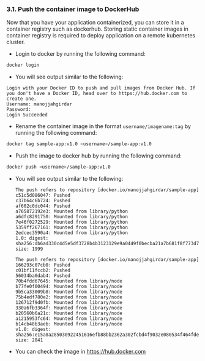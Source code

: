 ### 3.1. Push the container image to DockerHub

Now that you have your application containerized, you can store it in a container registry such as dockerhub. Storing static container images in container registry is required to deploy application on a remote kubernetes cluster.

* Login to docker by running the following command:

```bash
docker login
```

* You will see output similar to the following:

```
Login with your Docker ID to push and pull images from Docker Hub. If you don't have a Docker ID, head over to https://hub.docker.com to create one.
Username: manojjahgirdar
Password:
Login Succeeded
```

* Rename the container image in the format `username/imagename:tag` by running the following command:

```bash
docker tag sample-app:v1.0 <username>/sample-app:v1.0
```

* Push the image to docker hub by running the following command:

```bash
docker push <username>/sample-app:v1.0
```

* You will see output similar to the following:
    ```text title="Python Flask Output"
    The push refers to repository [docker.io/manojjahgirdar/sample-app]
    c51c5d086047: Pushed
    c37b64c6b724: Pushed
    af602c0dc044: Pushed
    a765872192e3: Mounted from library/python
    a6dfc8291750: Mounted from library/python
    7e46f0272529: Mounted from library/python
    5359ff267161: Mounted from library/python
    2edcec3590a4: Mounted from library/python
    1.0: digest: sha256:db6ad330c4d5e5df3728b4b3123129e9a0449f0becba21a7b681f8f773d7ba38 size: 1999
    ```

    ```text title="NodeJs Express Output"
    The push refers to repository [docker.io/manojjahgirdar/sample-app]
    166293c07cb0: Pushed
    c01bf11fccb2: Pushed
    56034ba0dab4: Pushed
    70b4fdd67645: Mounted from library/node
    b77fe0f00494: Mounted from library/node
    9b5ca33009b8: Mounted from library/node
    75b4edf780e2: Mounted from library/node
    126712f9d0fb: Mounted from library/node
    330a6fb3364f: Mounted from library/node
    b20560b6a21c: Mounted from library/node
    a1215953fc64: Mounted from library/node
    b14cb48b3aeb: Mounted from library/node
    v1.0: digest: sha256:e15a8a285030922451616efb88bb2362a302fcbd4f9032e080534f464fde343b size: 2841
    ```

- You can check the image in <https://hub.docker.com>
